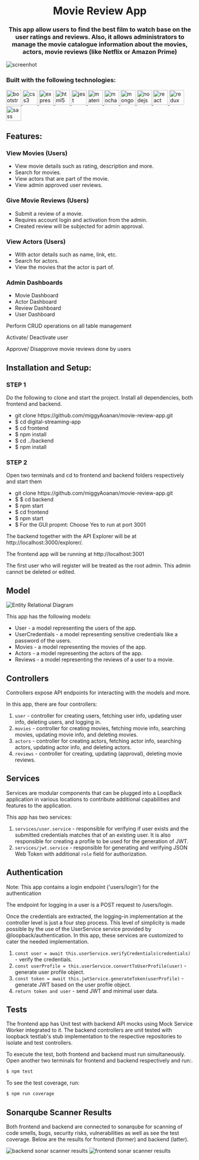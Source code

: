<h1 align="center">Movie Review App</h1>
<h3 align="center">This app allow users to find the best film to watch base on the user ratings and reviews. Also, it allows administrators to manage the movie catalogue information about the movies, actors, movie reviews (like Netflix or Amazon Prime)</h3>

<img src="https://github.com/miggyAoanan/movie-review-app/blob/main/homepage%20.jpg?raw=true" alt="screenhot"/>


<h3 align="left">Built with the following technologies:</h3>
<p align="left"> <a href="https://getbootstrap.com" target="_blank" rel="noreferrer"> <img src="https://raw.githubusercontent.com/devicons/devicon/master/icons/bootstrap/bootstrap-plain-wordmark.svg" alt="bootstrap" width="40" height="40"/> </a> <a href="https://www.w3schools.com/css/" target="_blank" rel="noreferrer"> <img src="https://raw.githubusercontent.com/devicons/devicon/master/icons/css3/css3-original-wordmark.svg" alt="css3" width="40" height="40"/> </a> <a href="https://expressjs.com" target="_blank" rel="noreferrer"> <img src="https://raw.githubusercontent.com/devicons/devicon/master/icons/express/express-original-wordmark.svg" alt="express" width="40" height="40"/> </a> <a href="https://www.w3.org/html/" target="_blank" rel="noreferrer"> <img src="https://raw.githubusercontent.com/devicons/devicon/master/icons/html5/html5-original-wordmark.svg" alt="html5" width="40" height="40"/> </a> <a href="https://jestjs.io" target="_blank" rel="noreferrer"> <img src="https://www.vectorlogo.zone/logos/jestjsio/jestjsio-icon.svg" alt="jest" width="40" height="40"/> </a> <a href="https://materializecss.com/" target="_blank" rel="noreferrer"> <img src="https://raw.githubusercontent.com/prplx/svg-logos/5585531d45d294869c4eaab4d7cf2e9c167710a9/svg/materialize.svg" alt="materialize" width="40" height="40"/> </a> <a href="https://mochajs.org" target="_blank" rel="noreferrer"> <img src="https://www.vectorlogo.zone/logos/mochajs/mochajs-icon.svg" alt="mocha" width="40" height="40"/> </a> <a href="https://www.mongodb.com/" target="_blank" rel="noreferrer"> <img src="https://raw.githubusercontent.com/devicons/devicon/master/icons/mongodb/mongodb-original-wordmark.svg" alt="mongodb" width="40" height="40"/> </a> <a href="https://nodejs.org" target="_blank" rel="noreferrer"> <img src="https://raw.githubusercontent.com/devicons/devicon/master/icons/nodejs/nodejs-original-wordmark.svg" alt="nodejs" width="40" height="40"/> </a> <a href="https://reactjs.org/" target="_blank" rel="noreferrer"> <img src="https://raw.githubusercontent.com/devicons/devicon/master/icons/react/react-original-wordmark.svg" alt="react" width="40" height="40"/> </a> <a href="https://redux.js.org" target="_blank" rel="noreferrer"> <img src="https://raw.githubusercontent.com/devicons/devicon/master/icons/redux/redux-original.svg" alt="redux" width="40" height="40"/> </a> <a href="https://sass-lang.com" target="_blank" rel="noreferrer"> <img src="https://raw.githubusercontent.com/devicons/devicon/master/icons/sass/sass-original.svg" alt="sass" width="40" height="40"/> </a> </p>



<h2 align="left">Features:</h2>

<div align="left">
<h3>View Movies (Users)</h3>
<ul>
<li>View movie details such as rating, description and more.</li>
<li>Search for movies.</li>
<li>View actors that are part of the movie.</li>
<li>View admin approved user reviews.</li>
</ul>
</div>

<div align="left">
<h3>Give Movie Reviews (Users)</h3>
<ul>
<li>Submit a review of a movie.</li>
<li>Requires account login and activation from the admin.</li>
<li>Created review will be subjected for admin approval.</li>

</ul>
</div>

<div align="left">
<h3>View Actors (Users)</h3>
<ul>
<li>With actor details such as name, link, etc.</li>
<li>Search for actors.</li>
<li>View the movies that the actor is part of.</li>

</ul>
</div>


<div align="left">
<h3>Admin Dashboards</h3>
<ul>
<li>Movie Dashboard</li>
<li>Actor Dashboard</li>
<li>Review Dashboard</li>
<li>User Dashboard</li>
</ul>
<p align="left">Perform CRUD operations on all table management</p>
<p align="left">Activate/ Deactivate user</p>
<p align="left">Approve/ Disapprove movie reviews done by users</p>
</div>

<h2 align="left">Installation and Setup:</h2>

<div align="left">
<h3>STEP 1</h3>
<p align="left">Do the following to clone and start the project. Install all dependencies, both frontend and backend.</p>
<ul>
<li>git clone https://github.com/miggyAoanan/movie-review-app.git</li>
<li>$ cd digital-streaming-app</li>
<li>$ cd frontend</li>
<li>$ npm install</li>
<li>$ cd ../backend</li>
<li>$ npm install</li>
</ul>

</div>

<div align="left">
<h3>STEP 2</h3>
<p align="left">Open two terminals and cd to frontend and backend folders respectively and start them</p>
<ul>
<li>git clone https://github.com/miggyAoanan/movie-review-app.git</li>
<li>$ $ cd backend</li>
<li>$ npm start</li>
<li>$ cd frontend</li>
<li>$ npm start</li>
<li>$ For the GUI propmt:  Choose Yes to run at port 3001</li>
</ul>
<p align="left">The backend together with the API Explorer will be at http://localhost:3000/explorer/.</p>
<p align="left">The frontend app will be running at http://localhost:3001</p>
<p align="left">The first user who will register will be treated as the root admin. This admin cannot be deleted or edited.</p>
</div>

<div align="left">
<h2 align="left">Model</h2>

<img src="https://github.com/miggyAoanan/movie-review-app/blob/main/ERD_Digital_StreamingApp.png?raw=true" alt="Entity Relational Diagram"/>

<p align="left">This app has the following models:</p>
<ul>
<li>User - a model representing the users of the app.</li>
<li>UserCredentials - a model representing sensitive credentials like a password of the users.</li>
<li>Movies - a model representing the movies of the app.</li>
<li>Actors - a model representing the actors of the app.</li>
<li>Reviews - a model representing the reviews of a user to a movie.</li>
</ul>

</div>

<div align="left">
<h2 align="left">Controllers</h2>
<p align="left">Controllers expose API endpoints for interacting with the models and more.</p>
In this app, there are four controllers:

1. `user` - controller for creating users, fetching user info, updating user info, deleting users, and logging in.
2. `movies` - controller for creating movies, fetching movie info, searching movies, updating movie info, and deleting movies.
3. `actors` - controller for creating actors, fetching actor info, searching actors, updating actor info, and deleting actors.
4. `reviews` - controller for creating, updating (approval), deleting movie reviews.


</div>

<div align="left">
<h2 align="left">Services</h2>
<p align="left">Services are modular components that can be plugged into a LoopBack application in various locations to contribute additional capabilities and features to the application.</p>
This app has two services:

1. `services/user.service` - responsible for verifying if user exists and the submitted credentials matches that of an existing user. It is also responsible for creating a profile to be used for the generation of JWT.
2. `services/jwt.service` - responsible for generating and verifying JSON Web Token with additional `role` field for authorization.

</div>

<div align="left">
<h2 align="left">Authentication</h2>
<p align="left">Note: This app contains a login endpoint ('users/login') for the authentication</p>
<p align="left">The endpoint for logging in a user is a POST request to /users/login.</p>
<p align="left">Once the credentials are extracted, the logging-in implementation at the controller level is just a four step process. This level of simplicity is made possible by the use of the UserService service provided by @loopback/authentication. In this app, these services are customized to cater the needed implementation.</p>

1. `const user = await this.userService.verifyCredentials(credentials)` - verify the credentials.
2. `const userProfile = this.userService.convertToUserProfile(user)` - generate user profile object.
3. `const token = await this.jwtService.generateToken(userProfile)` - generate JWT based on the user profile object.
4. `return token and user` - send JWT and minimal user data.

</div>



<div align="left">
<h2 align="left">Tests</h2>
<p align="left">The frontend app has Unit test with backend API mocks using Mock Service Worker integrated to it. The backend controllers are unit tested with loopback testlab's stub implementation to the respective repositories to isolate and test controllers.</p>
<p align="left">To execute the test, both frontend and backend must run simultaneously. Open another two terminals for frontend and backend respectively and run:.</p>

```sh
$ npm test
```

To see the test coverage, run:

```sh
$ npm run coverage
```
</div>



<div align="left">
<h2 align="left">Sonarqube Scanner Results</h2>
<p>Both frontend and backend are connected to sonarqube for scanning of code smells, bugs, security risks, vulnerabilities as well as see the test coverage. Below are the results for frontend (former) and backend (latter).</p>
<img src="https://github.com/miggyAoanan/movie-review-app/blob/main/sonarqubebackend.png?raw=true" alt="backend sonar scanner results"/>
<img src="https://github.com/miggyAoanan/movie-review-app/blob/main/sonarqubefrontend.png?raw=true" alt="frontend sonar scanner results"/>
</div>